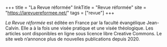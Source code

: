 +++
title = "La Revue réformée"
linkTitle = "Revue réformée"
site = "https://larevuereformee.net/"
tags = ["revue"]
+++

*La Revue réformée* est éditée en France par la faculté évangélique Jean-Calvin. Elle a à la fois une visée pratique et une visée théologique. Les articles sont disponibles en ligne sous licence libre Creative Commons. Le site web n’annonce plus de nouvelles publications depuis 2020.
